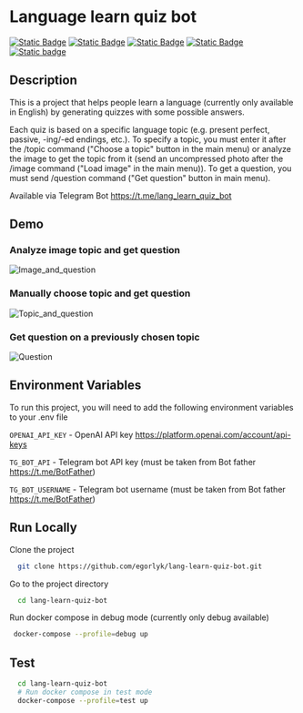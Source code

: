 # Language learn quiz bot

[![Static Badge](https://img.shields.io/badge/Java-17-blue.svg)](https://www.oracle.com/java/technologies/javase/jdk17-archive-downloads.html)
[![Static Badge](https://img.shields.io/badge/SpringBoot-3-green.svg)](https://docs.spring.io/spring-boot/docs/3.1.5/reference/html/)
[![Static Badge](https://img.shields.io/badge/Python-3.11-yellow.svg)](https://www.python.org/downloads/release/python-3110/)
[![Static Badge](https://img.shields.io/badge/Flask-3-orange.svg)](https://flask.palletsprojects.com/en/3.0.x/)
[![Static badge](https://img.shields.io/badge/Model-gpt--3.5--turbo-076E67)](https://openai.com/blog/gpt-3-5-turbo-fine-tuning-and-api-updates)


## Description
This is a project that helps people learn a language (currently only available in English) by generating quizzes with some possible answers.

Each quiz is based on a specific language topic (e.g. present perfect, passive, -ing/-ed endings, etc.).
To specify a topic, you must enter it after the /topic command ("Choose a topic" button in the main menu)
or analyze the image to get the topic from it (send an uncompressed photo after the /image command ("Load image" in the main menu)).
To get a question, you must send /question command ("Get question" button in main menu).

Available via Telegram Bot https://t.me/lang_learn_quiz_bot

## Demo

### Analyze image topic and get question

![Image_and_question](https://github.com/egorlyk/lang-learn-quiz-bot/assets/46978921/2c9b1edd-c465-4caa-9c0c-71819e80ec79)


### Manually choose topic and get question

![Topic_and_question](https://github.com/egorlyk/lang-learn-quiz-bot/assets/46978921/a8f896b1-74db-497d-8f03-dd692a964682)


### Get question on a previously chosen topic

![Question](https://github.com/egorlyk/lang-learn-quiz-bot/assets/46978921/d6729cea-047d-48a1-bbe9-b0f699c861b7)


## Environment Variables

To run this project, you will need to add the following environment variables to your .env file

`OPENAI_API_KEY` - OpenAI API key https://platform.openai.com/account/api-keys

`TG_BOT_API` - Telegram bot API key (must be taken from Bot father https://t.me/BotFather)

`TG_BOT_USERNAME` - Telegram bot username (must be taken from Bot father https://t.me/BotFather)

## Run Locally

Clone the project

```bash
  git clone https://github.com/egorlyk/lang-learn-quiz-bot.git
```

Go to the project directory

```bash
  cd lang-learn-quiz-bot
```

Run docker compose in debug mode (currently only debug available)

```bash
 docker-compose --profile=debug up
```

## Test

```bash
  cd lang-learn-quiz-bot
  # Run docker compose in test mode
  docker-compose --profile=test up
```